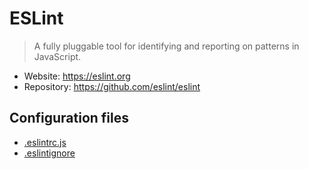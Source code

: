 # ESLint

> A fully pluggable tool for identifying and reporting on patterns in JavaScript.

- Website: https://eslint.org
- Repository: https://github.com/eslint/eslint

## Configuration files

- [.eslintrc.js](../../../.eslintrc.js)
- [.eslintignore](../../../.eslintignore)
